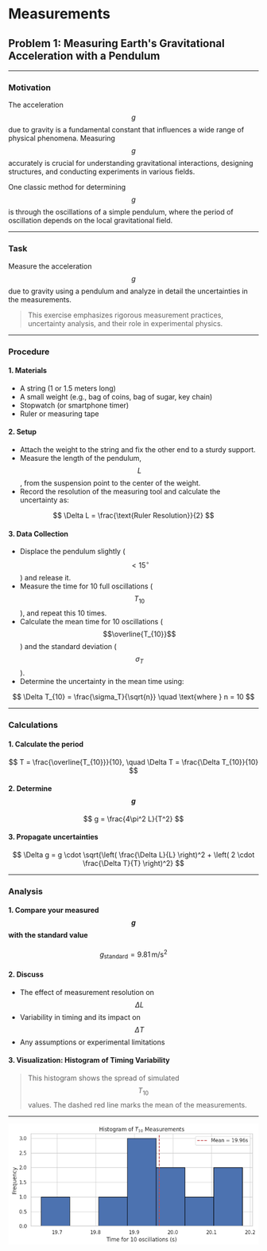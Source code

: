 #  Measurements

##  Problem 1: Measuring Earth's Gravitational Acceleration with a Pendulum

---

###  Motivation

The acceleration $$g$$ due to gravity is a fundamental constant that influences a wide range of physical phenomena. Measuring $$g$$ accurately is crucial for understanding gravitational interactions, designing structures, and conducting experiments in various fields.

One classic method for determining $$g$$ is through the oscillations of a simple pendulum, where the period of oscillation depends on the local gravitational field.

---

###  Task

Measure the acceleration $$g$$ due to gravity using a pendulum and analyze in detail the uncertainties in the measurements.

> This exercise emphasizes rigorous measurement practices, uncertainty analysis, and their role in experimental physics.

---

###  Procedure

#### 1. Materials

- A string (1 or 1.5 meters long)
- A small weight (e.g., bag of coins, bag of sugar, key chain)
- Stopwatch (or smartphone timer)
- Ruler or measuring tape

#### 2. Setup

- Attach the weight to the string and fix the other end to a sturdy support.
- Measure the length of the pendulum, $$L$$, from the suspension point to the center of the weight.
- Record the resolution of the measuring tool and calculate the uncertainty as:

$$
\Delta L = \frac{\text{Ruler Resolution}}{2}
$$

#### 3. Data Collection

- Displace the pendulum slightly ($$<15^\circ$$) and release it.
- Measure the time for 10 full oscillations ($$T_{10}$$), and repeat this 10 times.
- Calculate the mean time for 10 oscillations ($$\overline{T_{10}}$$) and the standard deviation ($$\sigma_T$$).
- Determine the uncertainty in the mean time using:

$$
\Delta T_{10} = \frac{\sigma_T}{\sqrt{n}} \quad \text{where } n = 10
$$

---

###  Calculations

#### 1. Calculate the period

$$
T = \frac{\overline{T_{10}}}{10}, \quad \Delta T = \frac{\Delta T_{10}}{10}
$$

#### 2. Determine $$g$$

$$
g = \frac{4\pi^2 L}{T^2}
$$

#### 3. Propagate uncertainties

$$
\Delta g = g \cdot \sqrt{\left( \frac{\Delta L}{L} \right)^2 + \left( 2 \cdot \frac{\Delta T}{T} \right)^2}
$$

---

###  Analysis

#### 1. Compare your measured $$g$$ with the standard value

$$
g_{\text{standard}} = 9.81 \, \text{m/s}^2
$$

#### 2. Discuss

- The effect of measurement resolution on $$\Delta L$$
- Variability in timing and its impact on $$\Delta T$$
- Any assumptions or experimental limitations

#### 3. Visualization: Histogram of Timing Variability



> This histogram shows the spread of simulated $$T_{10}$$ values. The dashed red line marks the mean of the measurements.

---

![alt text](image.png)
